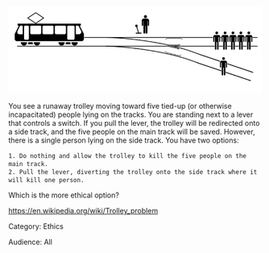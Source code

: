 ![Trolley Problem Image](800px-Trolley_Problem.svg.png?raw=true "Trolley Problem")

You see a runaway trolley moving toward five tied-up (or otherwise incapacitated) people lying on the tracks. You are standing next to a lever that controls a switch. If you pull the lever, the trolley will be redirected onto a side track, and the five people on the main track will be saved. However, there is a single person lying on the side track. You have two options:

    1. Do nothing and allow the trolley to kill the five people on the main track.
    2. Pull the lever, diverting the trolley onto the side track where it will kill one person.

Which is the more ethical option?


https://en.wikipedia.org/wiki/Trolley_problem

Category: Ethics

Audience: All
